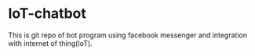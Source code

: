 # IoT-chatbot

This is git repo of bot program using facebook messenger and integration with internet of thing(IoT).
